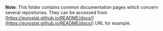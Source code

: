 **Note**: This folder contains common documentation pages which concern several repositories. They can be accessed from [https://eurostat.github.io/README/docs/](https://eurostat.github.io/README/docs/) URL for example.
